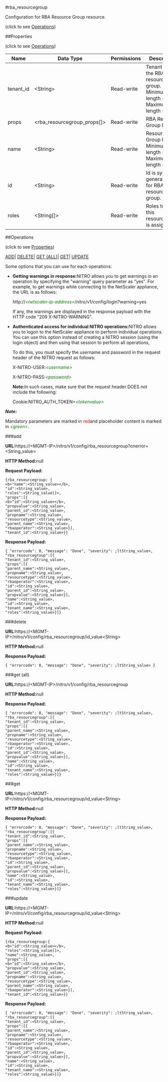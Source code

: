 #rba_resourcegroup



Configuration for RBA Resource Group resource.

<span>(click to see [Operations](#operations))</span>



##Properties 

<span>(click to see [Operations](#operations))</span>





<table><thead><tr><th>Name</th><th>Data Type</th><th>Permissions</th><th>Description</th></tr></thead><tbody><tr><td>tenant_id</td><td>&lt;String></td><td>Read-write</td><td>Tenant Id of the RBA resource group.<br>Minimum length = 1<br>Maximum length = 128</td></tr><tr><td>props</td><td>&lt;rba_resourcegroup_props[]></td><td>Read-write</td><td>RBA Resource Group Props.</td></tr><tr><td>name</td><td>&lt;String></td><td>Read-write</td><td>Resource Group Name.<br>Minimum length = 1<br>Maximum length = 128</td></tr><tr><td>id</td><td>&lt;String></td><td>Read-write</td><td>Id is system generated key for RBA resource group.</td></tr><tr><td>roles</td><td>&lt;String[]></td><td>Read-write</td><td>Roles to which this resourcegroup is assigned.</td></tr></tbody></table>

##Operations 

<span>(click to see [Properties](#properties))</span>





[ADD](#add)| [DELETE](#delete)| [GET (ALL)](#get-all)| [GET](#get)| [UPDATE](#update)





Some options that you can use for each operations:

<ul><li><p><b>Getting warnings in response:</b>NITRO allows you to get warnings in an operation by specifying the "warning" query parameter as "yes". For example, to get warnings while connecting to the NetScaler appliance, the URL is as follows:</p><p>http://<span style="color:green;font-style:italic;">&lt;netscaler-ip-address&gt;</span>/nitro/v1/config/login?warning=yes</p><p>If any, the warnings are displayed in the response payload with the HTTP code "209 X-NITRO-WARNING".</p></li><li><p><b>Authenticated access for individual NITRO operations:</b>NITRO allows you to logon to the NetScaler appliance to perform individual operations. You can use this option instead of creating a NITRO session (using the login object) and then using that session to perform all operations,</p><p>To do this, you must specify the username and password in the request header of the NITRO request as follows:</p><p>X-NITRO-USER:<span style="color:green;font-style:italic;">&lt;username&gt;</span></p><p>X-NITRO-PASS:<span style="color:green;font-style:italic;">&lt;password&gt;</span></p><p><b>Note:</b>In such cases, make sure that the request header DOES not include the following:</p><p>Cookie:NITRO_AUTH_TOKEN=<span style="color:green;font-style:italic;">&lt;tokenvalue&gt;</span></p></li></ul>







***Note:*** 

Mandatory parameters are marked in <span style="color:#FF0000;">red</span>and placeholder content is marked in <span style="color:green;font-style:italic">&lt;green&gt;</span>.



###add







<b>URL:</b>https://&lt;MGMT-IP&gt;/nitro/v1/config/rba_resourcegroup?onerror=&lt;String_value&gt;

<b>HTTP Method:</b>null

<b>Request Payload: </b>
```
{rba_resourcegroup: {
<b>"name":<String_value></b>,
"id":<String_value>,
"roles":<String_value[]>,
"props":[{
<b>"id":<String_value></b>,
"propvalue":<String_value>,
"parent_id":<String_value>,
"propname":<String_value>,
"resourcetype":<String_value>,
"parent_name":<String_value>,
"rbaoperator":<String_value>}],
"tenant_id":<String_value>}}
```

<b>Response Payload: </b>
```
{ "errorcode": 0, "message": "Done", "severity": ;ltString_value>, "rba_resourcegroup":[{
"tenant_id":<String_value>,
"props":[{
"parent_name":<String_value>,
"propname":<String_value>,
"resourcetype":<String_value>,
"rbaoperator":<String_value>,
"id":<String_value>,
"parent_id":<String_value>,
"propvalue":<String_value>}],
"name":<String_value>,
"id":<String_value>,
"tenant_name":<String_value>,
"roles":<String_value>}]}
```







###delete







<b>URL:</b>https://&lt;MGMT-IP&gt;/nitro/v1/config/rba_resourcegroup/id_value&lt;String&gt;

<b>HTTP Method:</b>null

<b>Response Payload: </b>
```
{ "errorcode": 0, "message": "Done", "severity": ;ltString_value> }
```







###get (all)







<b>URL:</b>https://&lt;MGMT-IP&gt;/nitro/v1/config/rba_resourcegroup

<b>HTTP Method:</b>null

<b>Response Payload: </b>
```
{ "errorcode": 0, "message": "Done", "severity": ;ltString_value>, "rba_resourcegroup":[{
"tenant_id":<String_value>,
"props":[{
"parent_name":<String_value>,
"propname":<String_value>,
"resourcetype":<String_value>,
"rbaoperator":<String_value>,
"id":<String_value>,
"parent_id":<String_value>,
"propvalue":<String_value>}],
"name":<String_value>,
"id":<String_value>,
"tenant_name":<String_value>,
"roles":<String_value>}]}
```







###get







<b>URL:</b>https://&lt;MGMT-IP&gt;/nitro/v1/config/rba_resourcegroup/id_value&lt;String&gt;

<b>HTTP Method:</b>null

<b>Response Payload: </b>
```
{ "errorcode": 0, "message": "Done", "severity": ;ltString_value>, "rba_resourcegroup":[{
"tenant_id":<String_value>,
"props":[{
"parent_name":<String_value>,
"propname":<String_value>,
"resourcetype":<String_value>,
"rbaoperator":<String_value>,
"id":<String_value>,
"parent_id":<String_value>,
"propvalue":<String_value>}],
"name":<String_value>,
"id":<String_value>,
"tenant_name":<String_value>,
"roles":<String_value>}]}
```







###update







<b>URL:</b>https://&lt;MGMT-IP&gt;/nitro/v1/config/rba_resourcegroup/id_value&lt;String&gt;

<b>HTTP Method:</b>null

<b>Request Payload: </b>
```
{rba_resourcegroup:{
<b>"id":<String_value></b>,
"roles":<String_value[]>,
"name":<String_value>,
"props":[{
<b>"id":<String_value></b>,
"propvalue":<String_value>,
"parent_id":<String_value>,
"propname":<String_value>,
"resourcetype":<String_value>,
"parent_name":<String_value>,
"rbaoperator":<String_value>}],
"tenant_id":<String_value>}}
```

<b>Response Payload: </b>
```
{ "errorcode": 0, "message": "Done", "severity": ;ltString_value>, "rba_resourcegroup":[{
"tenant_id":<String_value>,
"props":[{
"parent_name":<String_value>,
"propname":<String_value>,
"resourcetype":<String_value>,
"rbaoperator":<String_value>,
"id":<String_value>,
"parent_id":<String_value>,
"propvalue":<String_value>}],
"name":<String_value>,
"id":<String_value>,
"tenant_name":<String_value>,
"roles":<String_value>}]}
```







